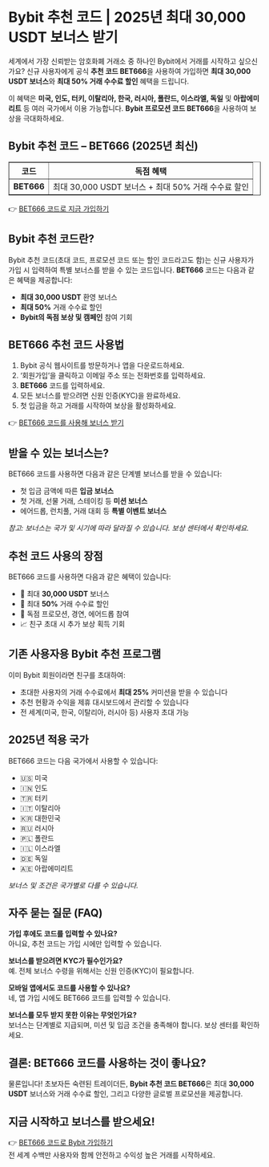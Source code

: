 <h1>Bybit 추천 코드 | 2025년 최대 30,000 USDT 보너스 받기</h1>
<p>세계에서 가장 신뢰받는 암호화폐 거래소 중 하나인 Bybit에서 거래를 시작하고 싶으신가요? 신규 사용자에게 공식 <strong>추천 코드 BET666</strong>을 사용하여 가입하면 <strong>최대 30,000 USDT 보너스</strong>와 <strong>최대 50% 거래 수수료 할인</strong> 혜택을 드립니다.</p>
<p>이 혜택은 <strong>미국, 인도, 터키, 이탈리아, 한국, 러시아, 폴란드, 이스라엘, 독일</strong> 및 <strong>아랍에미리트</strong> 등 여러 국가에서 이용 가능합니다. <strong>Bybit 프로모션 코드 BET666</strong>을 사용하여 보상을 극대화하세요.</p>

<h2>Bybit 추천 코드 – BET666 (2025년 최신)</h2>
<table border="1" cellpadding="8" cellspacing="0">
<tr>
<th>코드</th>
<th>독점 혜택</th>
</tr>
<tr>
<td><strong>BET666</strong></td>
<td>최대 30,000 USDT 보너스 + 최대 50% 거래 수수료 할인</td>
</tr>
</table>
<p>👉 <a href="https://partner.bybit.com/b/bet666">BET666 코드로 지금 가입하기</a></p>

<h2>Bybit 추천 코드란?</h2>
<p>Bybit 추천 코드(초대 코드, 프로모션 코드 또는 할인 코드라고도 함)는 신규 사용자가 가입 시 입력하여 특별 보너스를 받을 수 있는 코드입니다. <strong>BET666</strong> 코드는 다음과 같은 혜택을 제공합니다:</p>
<ul>
<li><strong>최대 30,000 USDT</strong> 환영 보너스</li>
<li><strong>최대 50%</strong> 거래 수수료 할인</li>
<li><strong>Bybit의 독점 보상 및 캠페인</strong> 참여 기회</li>
</ul>

<h2>BET666 추천 코드 사용법</h2>
<ol>
<li>Bybit 공식 웹사이트를 방문하거나 앱을 다운로드하세요.</li>
<li>‘회원가입’을 클릭하고 이메일 주소 또는 전화번호를 입력하세요.</li>
<li><strong>BET666</strong> 코드를 입력하세요.</li>
<li>모든 보너스를 받으려면 신원 인증(KYC)을 완료하세요.</li>
<li>첫 입금을 하고 거래를 시작하여 보상을 활성화하세요.</li>
</ol>
<p>👉 <a href="https://partner.bybit.com/b/bet666">BET666 코드를 사용해 보너스 받기</a></p>

<h2>받을 수 있는 보너스는?</h2>
<p>BET666 코드를 사용하면 다음과 같은 단계별 보너스를 받을 수 있습니다:</p>
<ul>
<li>첫 입금 금액에 따른 <strong>입금 보너스</strong></li>
<li>첫 거래, 선물 거래, 스테이킹 등 <strong>미션 보너스</strong></li>
<li>에어드롭, 런치풀, 거래 대회 등 <strong>특별 이벤트 보너스</strong></li>
</ul>
<p><em>참고: 보너스는 국가 및 시기에 따라 달라질 수 있습니다. 보상 센터에서 확인하세요.</em></p>

<h2>추천 코드 사용의 장점</h2>
<p>BET666 코드를 사용하면 다음과 같은 혜택이 있습니다:</p>
<ul>
<li>🎁 최대 <strong>30,000 USDT</strong> 보너스</li>
<li>💸 최대 <strong>50%</strong> 거래 수수료 할인</li>
<li>🎯 독점 프로모션, 경연, 에어드롭 참여</li>
<li>📈 친구 초대 시 추가 보상 획득 기회</li>
</ul>

<h2>기존 사용자용 Bybit 추천 프로그램</h2>
<p>이미 Bybit 회원이라면 친구를 초대하여:</p>
<ul>
<li>초대한 사용자의 거래 수수료에서 <strong>최대 25%</strong> 커미션을 받을 수 있습니다</li>
<li>추천 현황과 수익을 제휴 대시보드에서 관리할 수 있습니다</li>
<li>전 세계(미국, 한국, 이탈리아, 러시아 등) 사용자 초대 가능</li>
</ul>

<h2>2025년 적용 국가</h2>
<p>BET666 코드는 다음 국가에서 사용할 수 있습니다:</p>
<ul>
<li>🇺🇸 미국</li>
<li>🇮🇳 인도</li>
<li>🇹🇷 터키</li>
<li>🇮🇹 이탈리아</li>
<li>🇰🇷 대한민국</li>
<li>🇷🇺 러시아</li>
<li>🇵🇱 폴란드</li>
<li>🇮🇱 이스라엘</li>
<li>🇩🇪 독일</li>
<li>🇦🇪 아랍에미리트</li>
</ul>
<p><em>보너스 및 조건은 국가별로 다를 수 있습니다.</em></p>

<h2>자주 묻는 질문 (FAQ)</h2>
<p><strong>가입 후에도 코드를 입력할 수 있나요?</strong><br>아니요, 추천 코드는 가입 시에만 입력할 수 있습니다.</p>
<p><strong>보너스를 받으려면 KYC가 필수인가요?</strong><br>예. 전체 보너스 수령을 위해서는 신원 인증(KYC)이 필요합니다.</p>
<p><strong>모바일 앱에서도 코드를 사용할 수 있나요?</strong><br>네, 앱 가입 시에도 BET666 코드를 입력할 수 있습니다.</p>
<p><strong>보너스를 모두 받지 못한 이유는 무엇인가요?</strong><br>보너스는 단계별로 지급되며, 미션 및 입금 조건을 충족해야 합니다. 보상 센터를 확인하세요.</p>

<h2>결론: BET666 코드를 사용하는 것이 좋나요?</h2>
<p>물론입니다! 초보자든 숙련된 트레이더든, <strong>Bybit 추천 코드 BET666</strong>은 최대 <strong>30,000 USDT</strong> 보너스와 거래 수수료 할인, 그리고 다양한 글로벌 프로모션을 제공합니다.</p>

<h2>지금 시작하고 보너스를 받으세요!</h2>
<p>👉 <a href="https://partner.bybit.com/b/bet666">BET666 코드로 Bybit 가입하기</a><br>전 세계 수백만 사용자와 함께 안전하고 수익성 높은 거래를 시작하세요.</p>
